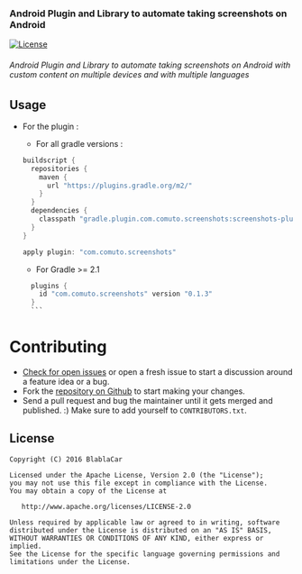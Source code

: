 
### Android Plugin and Library to automate taking screenshots on Android

[![License](https://img.shields.io/badge/license-Apache%202.0-blue.svg?style=flat)](https://github.com/blablacar/android-screenshots/blob/master/LICENSE.txt)

###### Android Plugin and Library to automate taking screenshots on Android with custom content on multiple devices and with multiple languages

Usage
----

  - For the plugin :
      - For all gradle versions : 
      ```gradle
      buildscript {
        repositories {
          maven {
            url "https://plugins.gradle.org/m2/"
          }
        }
        dependencies {
          classpath "gradle.plugin.com.comuto.screenshots:screenshots-plugin:0.1.3"
        }
      }
      
      apply plugin: "com.comuto.screenshots"
      ```
      
      - For Gradle >= 2.1 
      ```gradle
        plugins {
          id "com.comuto.screenshots" version "0.1.3"
        }
        ```

Contributing
============

* [Check for open issues](https://github.com/blablacar/android-screenshots/issues) or open
   a fresh issue to start a discussion around a feature idea or a bug.
* Fork the [repository on Github](https://github.com/blablacar/android-screenshots)
   to start making your changes.
* Send a pull request and bug the maintainer until it gets merged and published.
   :) Make sure to add yourself to ``CONTRIBUTORS.txt``.

License
-------

    Copyright (C) 2016 BlablaCar

    Licensed under the Apache License, Version 2.0 (the "License");
    you may not use this file except in compliance with the License.
    You may obtain a copy of the License at

       http://www.apache.org/licenses/LICENSE-2.0

    Unless required by applicable law or agreed to in writing, software
    distributed under the License is distributed on an "AS IS" BASIS,
    WITHOUT WARRANTIES OR CONDITIONS OF ANY KIND, either express or implied.
    See the License for the specific language governing permissions and
    limitations under the License.



